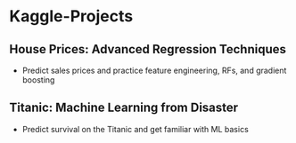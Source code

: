 # Kaggle-Projects

## House Prices: Advanced Regression Techniques
- Predict sales prices and practice feature engineering, RFs, and gradient boosting

## Titanic: Machine Learning from Disaster
- Predict survival on the Titanic and get familiar with ML basics
